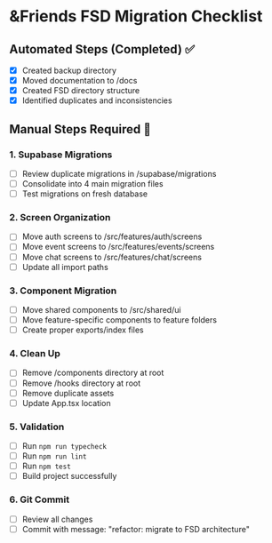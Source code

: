 # &Friends FSD Migration Checklist

## Automated Steps (Completed) ✅
- [x] Created backup directory
- [x] Moved documentation to /docs
- [x] Created FSD directory structure
- [x] Identified duplicates and inconsistencies

## Manual Steps Required 🔧

### 1. Supabase Migrations
- [ ] Review duplicate migrations in /supabase/migrations
- [ ] Consolidate into 4 main migration files
- [ ] Test migrations on fresh database

### 2. Screen Organization
- [ ] Move auth screens to /src/features/auth/screens
- [ ] Move event screens to /src/features/events/screens
- [ ] Move chat screens to /src/features/chat/screens
- [ ] Update all import paths

### 3. Component Migration
- [ ] Move shared components to /src/shared/ui
- [ ] Move feature-specific components to feature folders
- [ ] Create proper exports/index files

### 4. Clean Up
- [ ] Remove /components directory at root
- [ ] Remove /hooks directory at root
- [ ] Remove duplicate assets
- [ ] Update App.tsx location

### 5. Validation
- [ ] Run `npm run typecheck`
- [ ] Run `npm run lint`
- [ ] Run `npm test`
- [ ] Build project successfully

### 6. Git Commit
- [ ] Review all changes
- [ ] Commit with message: "refactor: migrate to FSD architecture"
